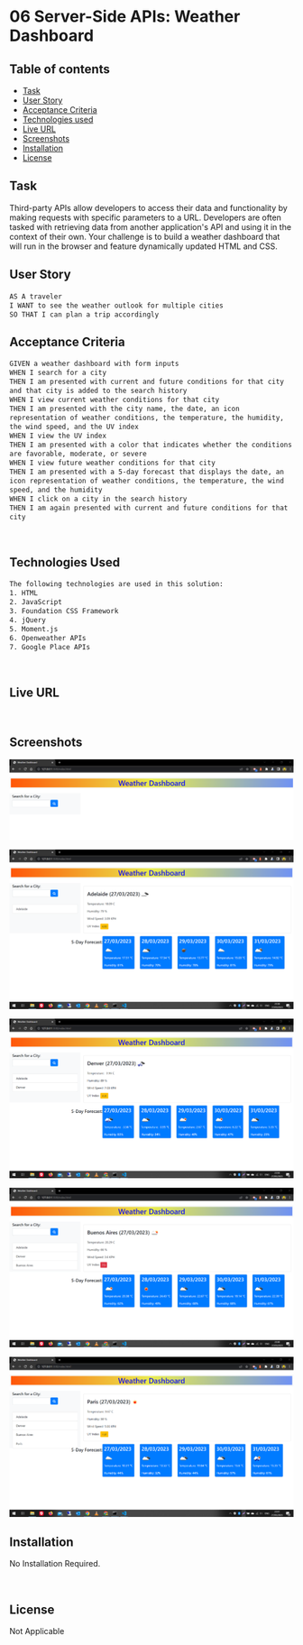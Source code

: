 # 06 Server-Side APIs: Weather Dashboard

## Table of contents
* [Task](#task)
* [User Story](#user-story)
* [Acceptance Criteria](#acceptance-criteria)
* [Technologies used](#technologies-used)
* [Live URL](#live-url) 
* [Screenshots](#screenshots)
* [Installation](#installation) 
* [License](#license)

## Task

Third-party APIs allow developers to access their data and functionality by making requests with specific parameters to a URL. Developers are often tasked with retrieving data from another application's API and using it in the context of their own. Your challenge is to build a weather dashboard that will run in the browser and feature dynamically updated HTML and CSS.


## User Story

```
AS A traveler
I WANT to see the weather outlook for multiple cities
SO THAT I can plan a trip accordingly
```

## Acceptance Criteria

```
GIVEN a weather dashboard with form inputs
WHEN I search for a city
THEN I am presented with current and future conditions for that city and that city is added to the search history
WHEN I view current weather conditions for that city
THEN I am presented with the city name, the date, an icon representation of weather conditions, the temperature, the humidity, the wind speed, and the UV index
WHEN I view the UV index
THEN I am presented with a color that indicates whether the conditions are favorable, moderate, or severe
WHEN I view future weather conditions for that city
THEN I am presented with a 5-day forecast that displays the date, an icon representation of weather conditions, the temperature, the wind speed, and the humidity
WHEN I click on a city in the search history
THEN I am again presented with current and future conditions for that city
```
<br>

## Technologies Used 
```
The following technologies are used in this solution:
1. HTML
2. JavaScript 
3. Foundation CSS Framework 
4. jQuery 
5. Moment.js
6. Openweather APIs
7. Google Place APIs
```
<br>


## Live URL 

<br>


## Screenshots

![Weather Dashboard - Screenshot 1](./assets/images/wd_1.png)
<br>

![Weather Dashboard - Screenshot 2](./assets/images/wd_2.png)
<br>

![Weather Dashboard - Screenshot 3](./assets/images/wd_3.png)
<br>

![Weather Dashboard - Screenshot 4](./assets/images/wd_4.png)
<br>

![Weather Dashboard - Screenshot 5](./assets/images/wd_5.png)
<br>

## Installation 

No Installation Required. 

<br>

## License 

Not Applicable